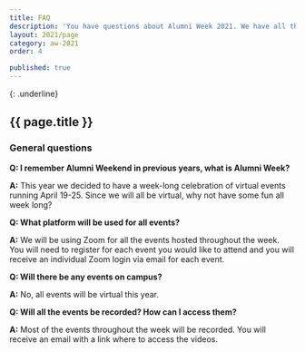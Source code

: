 ```yaml
---
title: FAQ
description: 'You have questions about Alumni Week 2021. We have all the answer.'
layout: 2021/page
category: aw-2021
order: 4

published: true
---
```

{: .underline}
## {{ page.title }}

### General questions 

**Q: I remember Alumni Weekend in previous years, what is Alumni Week?**

**A:** This year we decided to have a week-long celebration of virtual events running April 19-25. Since we will all be virtual, why not have some fun all week long?

**Q: What platform will be used for all events?**

**A:** We will be using Zoom for all the events hosted throughout the week. You will need to register for each event you would like to attend and you will receive an individual Zoom login via email for each event. 

**Q: Will there be any events on campus?**

**A:** No, all events will be virtual this year.

**Q: Will all the events be recorded? How can I access them?**

**A:** Most of the events throughout the week will be recorded. You will receive an email with a link where to access the videos.
